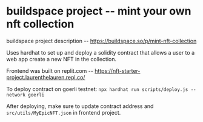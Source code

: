 # buildspace project -- mint your own nft collection

buildspace project description -- https://buildspace.so/p/mint-nft-collection

Uses hardhat to set up and deploy a solidity contract that
allows a user to a web app create a new NFT in the collection.

Frontend was built on replit.com -- https://nft-starter-project.laurenthelauren.repl.co/

To deploy contract on goerli testnet:
`npx hardhat run scripts/deploy.js --network goerli`

After deploying, make sure to update contract address and
`src/utils/MyEpicNFT.json` in frontend project.
